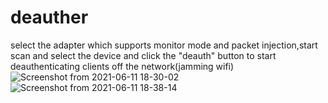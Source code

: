 # deauther
select the adapter which supports monitor mode and packet injection,start scan and select the device and click the "deauth" button to start deauthenticating clients off the network(jamming wifi)<br/>
![Screenshot from 2021-06-11 18-30-02](https://user-images.githubusercontent.com/66301495/121691642-dc299900-cae4-11eb-8243-72ff59134368.png)<br/>
![Screenshot from 2021-06-11 18-38-14](https://user-images.githubusercontent.com/66301495/121691649-df248980-cae4-11eb-9b4b-4c9d5846238e.png)
